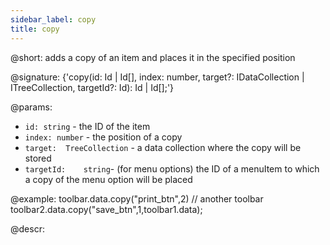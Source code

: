 ```yaml
---
sidebar_label: copy
title: copy
---          
```


@short: adds a copy of an item and places it in the specified position

@signature: {'copy(id: Id | Id[], index: number, target?: IDataCollection | ITreeCollection, targetId?: Id): Id | Id[];'}

@params:
- `id: string` - the ID of the item
- `index: number` - the position of a copy
- `target:	TreeCollection` - a data collection where the copy will be stored
- `targetId:	string`- (for menu options) the ID of a menuItem to which a copy of the menu option will be placed

@example:
toolbar.data.copy("print_btn",2)
// another toolbar
toolbar2.data.copy("save_btn",1,toolbar1.data);

@descr:
